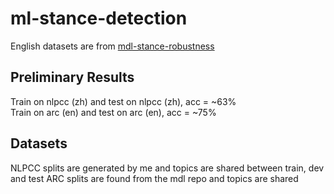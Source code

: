 # ml-stance-detection

English datasets are from [mdl-stance-robustness](https://github.com/UKPLab/mdl-stance-robustness)

## Preliminary Results
Train on nlpcc (zh) and test on nlpcc (zh), acc = ~63% \
Train on arc (en) and test on arc (en), acc = ~75%

## Datasets
NLPCC splits are generated by me and topics are shared between train, dev and test
ARC splits are found from the mdl repo and topics are shared

